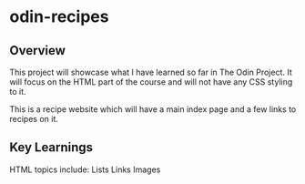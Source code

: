 # odin-recipes

## Overview

This project will showcase what I have learned so far in The Odin Project. It will focus on the HTML part of the course and will not have any CSS styling to it. 

This is a recipe website which will have a main index page and a few links to recipes on it. 

## Key Learnings

HTML topics include: 
    Lists
    Links
    Images
    